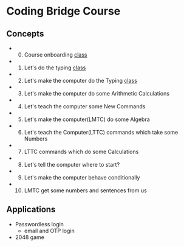 # Coding Bridge Course

## Concepts
+ 00. Course onboarding [class](https://www.youtube.com/watch?v=Dsn1Ixq0FIk&list=PL2JHjjegWZ1Q_QHm8314oF24FBqdBaSuT&index=1)
+ 01. Let's do the typing [class](https://youtu.be/Dsn1Ixq0FIk?t=1611)
+ 02. Let's make the computer do the Typing [class](https://www.youtube.com/watch?v=BvLPzPkFurk&list=PL2JHjjegWZ1Q_QHm8314oF24FBqdBaSuT&index=2)
+ 03. Let's make the computer do some Arithmetic Calculations
+ 04. Let's teach the computer some New Commands
+ 05. Let's make the computer(LMTC) do some Algebra
+ 06. Let's teach the Computer(LTTC) commands which take some Numbers
+ 07. LTTC commands which do some Calculations
+ 08. Let's tell the computer where to start?
+ 09. Let's make the computer behave conditionally
+ 10. LMTC get some numbers and sentences from us


## Applications
+ Passwordless login
    + email and OTP login
+ 2048 game
